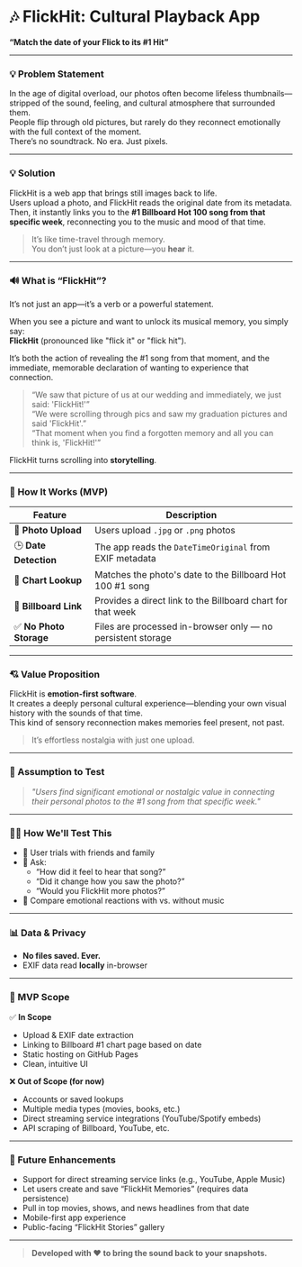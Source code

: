 # 🎶 FlickHit: Cultural Playback App  
**“Match the date of your Flick to its #1 Hit”**

---

### 💡 Problem Statement  
In the age of digital overload, our photos often become lifeless thumbnails—stripped of the sound, feeling, and cultural atmosphere that surrounded them.  
People flip through old pictures, but rarely do they reconnect emotionally with the full context of the moment.  
There’s no soundtrack. No era. Just pixels.

---

### 💡 Solution  
FlickHit is a web app that brings still images back to life.  
Users upload a photo, and FlickHit reads the original date from its metadata.  
Then, it instantly links you to the **#1 Billboard Hot 100 song from that specific week**, reconnecting you to the music and mood of that time.

> It’s like time-travel through memory.  
> You don’t just look at a picture—you **hear** it.

---

### 🔊 What is “FlickHit”?  
It’s not just an app—it’s a verb or a powerful statement.

When you see a picture and want to unlock its musical memory, you simply say:  
**FlickHit** (pronounced like "flick it" or "flick hit").  

It’s both the action of revealing the #1 song from that moment, and the immediate, memorable declaration of wanting to experience that connection.

> “We saw that picture of us at our wedding and immediately, we just said: 'FlickHit!'”  
> “We were scrolling through pics and saw my graduation pictures and said 'FlickHit'.”  
> “That moment when you find a forgotten memory and all you can think is, 'FlickHit!'”

FlickHit turns scrolling into **storytelling**.

---

### 🔧 How It Works (MVP)

| Feature | Description |
|--------|-------------|
| 📸 **Photo Upload** | Users upload `.jpg` or `.png` photos |
| 🕒 **Date Detection** | The app reads the `DateTimeOriginal` from EXIF metadata |
| 🎵 **Chart Lookup** | Matches the photo's date to the Billboard Hot 100 #1 song |
| 🔗 **Billboard Link** | Provides a direct link to the Billboard chart for that week |
| ✅ **No Photo Storage** | Files are processed in-browser only — no persistent storage |

---

### 💘 Value Proposition  
FlickHit is **emotion-first software**.  
It creates a deeply personal cultural experience—blending your own visual history with the sounds of that time.  
This kind of sensory reconnection makes memories feel present, not past.

> It’s effortless nostalgia with just one upload.

---

### 🧪 Assumption to Test  
> *"Users find significant emotional or nostalgic value in connecting their personal photos to the #1 song from that specific week."*

---

### 🧑‍🔬 How We'll Test This

- 👥 User trials with friends and family  
- 🎤 Ask:  
  - “How did it feel to hear that song?”  
  - “Did it change how you saw the photo?”  
  - “Would you FlickHit more photos?”  
- 🤔 Compare emotional reactions with vs. without music

---

### 📊 Data & Privacy  
- **No files saved. Ever.**  
- EXIF data read **locally** in-browser  

---

### 🧱 MVP Scope

✅ **In Scope**
- Upload & EXIF date extraction  
- Linking to Billboard #1 chart page based on date  
- Static hosting on GitHub Pages  
- Clean, intuitive UI  

❌ **Out of Scope (for now)**
- Accounts or saved lookups  
- Multiple media types (movies, books, etc.)  
- Direct streaming service integrations (YouTube/Spotify embeds)  
- API scraping of Billboard, YouTube, etc.

---

### 🚀 Future Enhancements
- Support for direct streaming service links (e.g., YouTube, Apple Music)  
- Let users create and save “FlickHit Memories” (requires data persistence)  
- Pull in top movies, shows, and news headlines from that date  
- Mobile-first app experience  
- Public-facing “FlickHit Stories” gallery  

---

> **Developed with ❤️ to bring the sound back to your snapshots.**
